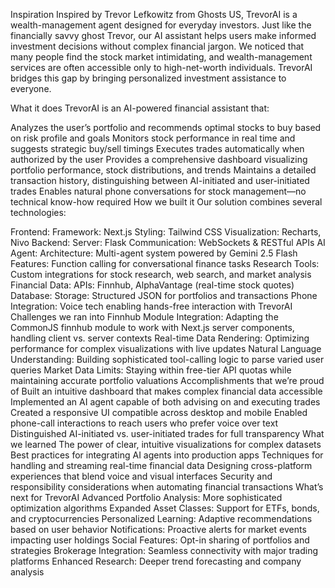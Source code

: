 Inspiration
Inspired by Trevor Lefkowitz from Ghosts US, TrevorAI is a wealth-management agent designed for everyday investors. Just like the financially savvy ghost Trevor, our AI assistant helps users make informed investment decisions without complex financial jargon. We noticed that many people find the stock market intimidating, and wealth-management services are often accessible only to high-net-worth individuals. TrevorAI bridges this gap by bringing personalized investment assistance to everyone.

What it does
TrevorAI is an AI-powered financial assistant that:

Analyzes the user’s portfolio and recommends optimal stocks to buy based on risk profile and goals
Monitors stock performance in real time and suggests strategic buy/sell timings
Executes trades automatically when authorized by the user
Provides a comprehensive dashboard visualizing portfolio performance, stock distributions, and trends
Maintains a detailed transaction history, distinguishing between AI-initiated and user-initiated trades
Enables natural phone conversations for stock management—no technical know-how required
How we built it
Our solution combines several technologies:

Frontend:
Framework: Next.js
Styling: Tailwind CSS
Visualization: Recharts, Nivo
Backend:
Server: Flask
Communication: WebSockets & RESTful APIs
AI Agent:
Architecture: Multi-agent system powered by Gemini 2.5 Flash
Features: Function calling for conversational finance tasks
Research Tools:
Custom integrations for stock research, web search, and market analysis
Financial Data:
APIs: Finnhub, AlphaVantage (real-time stock quotes)
Database:
Storage: Structured JSON for portfolios and transactions
Phone Integration:
Voice tech enabling hands-free interaction with TrevorAI
Challenges we ran into
Finnhub Module Integration: Adapting the CommonJS finnhub module to work with Next.js server components, handling client vs. server contexts
Real-time Data Rendering: Optimizing performance for complex visualizations with live updates
Natural Language Understanding: Building sophisticated tool-calling logic to parse varied user queries
Market Data Limits: Staying within free-tier API quotas while maintaining accurate portfolio valuations
Accomplishments that we’re proud of
Built an intuitive dashboard that makes complex financial data accessible
Implemented an AI agent capable of both advising on and executing trades
Created a responsive UI compatible across desktop and mobile
Enabled phone-call interactions to reach users who prefer voice over text
Distinguished AI-initiated vs. user-initiated trades for full transparency
What we learned
The power of clear, intuitive visualizations for complex datasets
Best practices for integrating AI agents into production apps
Techniques for handling and streaming real-time financial data
Designing cross-platform experiences that blend voice and visual interfaces
Security and responsibility considerations when automating financial transactions
What’s next for TrevorAI
Advanced Portfolio Analysis: More sophisticated optimization algorithms
Expanded Asset Classes: Support for ETFs, bonds, and cryptocurrencies
Personalized Learning: Adaptive recommendations based on user behavior
Notifications: Proactive alerts for market events impacting user holdings
Social Features: Opt-in sharing of portfolios and strategies
Brokerage Integration: Seamless connectivity with major trading platforms
Enhanced Research: Deeper trend forecasting and company analysis
